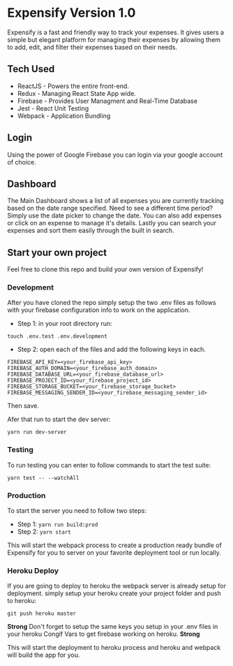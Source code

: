 # Expensify Version 1.0

Expensify is a fast and friendly way to track your expenses. It gives users a simple but elegant platform for managing their expenses by allowing them to add, edit, and filter their expenses based on their needs.

## Tech Used

* ReactJS   - Powers the entire front-end.
* Redux     - Managing React State App wide.
* Firebase  - Provides User Managment and Real-Time Database
* Jest      - React Unit Testing
* Webpack   - Application Bundling

## Login

Using the power of Google Firebase you can login via your google account of choice.

## Dashboard

The Main Dashboard shows a list of all expenses you are currently tracking based on the date range specified. Need to see a different time period? Simply use the date picker to change the date. You can also add expenses or click on an expense to manage it's details. Lastly you can search your expenses and sort them easily through the built in search.

## Start your own project

Feel free to clone this repo and build your own version of Expensify!

### Development
After you have cloned the repo simply setup the two .env files as follows with your firebase configuration info to work on the application.

* Step 1: in your root directory run:

`touch .env.test .env.development`

* Step 2: open each of the files and add the following keys in each.

~~~~
FIREBASE_API_KEY=<your_firebase_api_key>
FIREBASE_AUTH_DOMAIN=<your_firebase_auth_domain>
FIREBASE_DATABASE_URL=<your_firebase_database_url>
FIREBASE_PROJECT_ID=<your_firebase_project_id>
FIREBASE_STORAGE_BUCKET=<your_firebase_storage_bucket>
FIREBASE_MESSAGING_SENDER_ID=<your_firebase_messaging_sender_id>
~~~~

Then save.


Afer that run to start the dev server:

`yarn run dev-server`

### Testing
To run testing you can enter to follow commands to start the test suite:

`yarn test -- --watchAll`

### Production
To start the server you need to follow two steps:
* Step 1: `yarn run build:prod`
* Step 2: `yarn start`

This will start the webpack process to create a production ready bundle of Expensify for you to server on your favorite deployment tool or run locally.

### Heroku Deploy
If you are going to deploy to heroku the webpack server is already setup for deployment. simply setup your heroku create your project folder and push to heroku:

`git push heroku master`

__Strong__ Don't forget to setup the same keys you setup in your .env files in your heroku Congif Vars to get firebase working on heroku. __Strong__

This will start the deployment to heroku process and heroku and webpack will build the app for you. 



